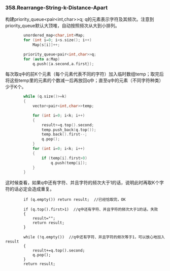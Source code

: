 ### 358.Rearrange-String-k-Distance-Apart

构建priority_queue<pair<int,char>>q; q的元素表示字符及其频次。注意到priority_queue默认大顶堆，自动按照频次从大到小排列。
```cpp
        unordered_map<char,int>Map;
        for (int i=0; i<s.size(); i++)
            Map[s[i]]++;
        
        priority_queue<pair<int,char>>q;
        for (auto a:Map)
            q.push({a.second,a.first});
```            
每次取q中的前K个元素（每个元素代表不同的字符）加入临时数组temp；取完后将这些temp里的元素的个数减一后再放回q中；直至q中的元素（不同字符种类）少于K个。
```cpp
        while (q.size()>=k)
        {
            vector<pair<int,char>>temp;
            
            for (int i=0; i<k; i++)
            {
                result+=q.top().second;
                temp.push_back(q.top());
                temp.back().first--;
                q.pop();
            }
            for (int i=0; i<k; i++)
            {
                if (temp[i].first>0)
                    q.push(temp[i]);
            }
        }
```
这时候查看，如果q中还有字符、并且字符的频次大于1的话，说明此时再取K个字符的话必定会造成重复。
```
        if (q.empty()) return result;  //已经恰取完，OK
        
        if (q.top().first>1)  //q中还有字符、并且字符的频次大于1的话，失败
        {
            result="";
            return result;
        }
        
        while (!q.empty())  //q中还有字符、并且字符的频次等于1，可以放心地加入result
        {
            result+=q.top().second;
            q.pop();
        }
        return result;
```        
